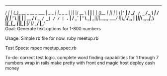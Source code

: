    ___ _    _                    ___      _           _  _  ____     _     _  _ _      _   _   
  / __| |_ (_)__ __ _ __ _ ___  | _ \_  _| |__ _  _  | || |/ __ \ __| |__ | \| (_)__ _| |_| |_ 
 | (__| ' \| / _/ _` / _` / _ \ |   / || | '_ \ || | | __ / / _` / _| / / | .` | / _` | ' \  _|
  \___|_||_|_\__\__,_\__, \___/ |_|_\\_,_|_.__/\_, | |_||_\ \__,_\__|_\_\ |_|\_|_\__, |_||_\__|
                     |___/                     |__/        \____/                |___/         
 Goal: Generate text options for 1-800 numbers

 Usage: 
 Simple rb file for now.
 	ruby meetup.rb

 Test Specs:
 	rspec meetup_spec.rb

 To-do: 
 	correct test logic.
 	complete word finding capabilities for 1 through 7 numbers
 	wrap in rails
 	make pretty with front end magic
 	host
 	deploy
 	cash money
